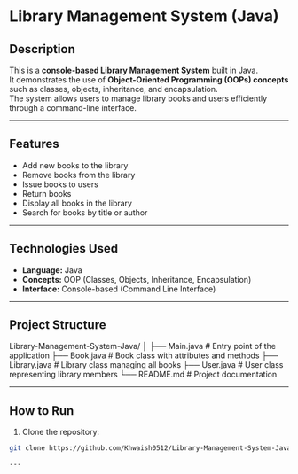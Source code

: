 # Library Management System (Java)

## Description
This is a **console-based Library Management System** built in Java.  
It demonstrates the use of **Object-Oriented Programming (OOPs) concepts** such as classes, objects, inheritance, and encapsulation.  
The system allows users to manage library books and users efficiently through a command-line interface.

---

## Features
- Add new books to the library  
- Remove books from the library  
- Issue books to users  
- Return books  
- Display all books in the library  
- Search for books by title or author  

---

## Technologies Used
- **Language:** Java  
- **Concepts:** OOP (Classes, Objects, Inheritance, Encapsulation)  
- **Interface:** Console-based (Command Line Interface)  

---

## Project Structure
Library-Management-System-Java/
│
├── Main.java         # Entry point of the application
├── Book.java         # Book class with attributes and methods
├── Library.java      # Library class managing all books
├── User.java         # User class representing library members
└── README.md         # Project documentation

---

## How to Run
1. Clone the repository:  
```bash
git clone https://github.com/Khwaish0512/Library-Management-System-Java.git

---
